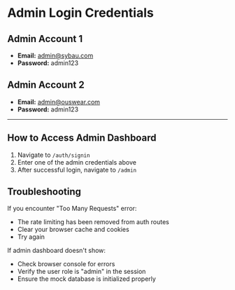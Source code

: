 # Admin Login Credentials

## Admin Account 1
- **Email:** admin@sybau.com
- **Password:** admin123

## Admin Account 2
- **Email:** admin@ouswear.com
- **Password:** admin123

---

## How to Access Admin Dashboard

1. Navigate to `/auth/signin`
2. Enter one of the admin credentials above
3. After successful login, navigate to `/admin`

## Troubleshooting

If you encounter "Too Many Requests" error:
- The rate limiting has been removed from auth routes
- Clear your browser cache and cookies
- Try again

If admin dashboard doesn't show:
- Check browser console for errors
- Verify the user role is "admin" in the session
- Ensure the mock database is initialized properly
